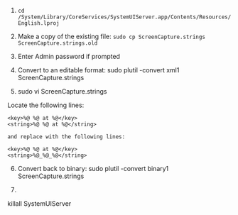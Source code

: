 1. `cd /System/Library/CoreServices/SystemUIServer.app/Contents/Resources/English.lproj`

2. Make a copy of the existing file:
`sudo cp ScreenCapture.strings ScreenCapture.strings.old`

3. Enter Admin password if prompted

4. Convert to an editable format:
sudo plutil -convert xml1 ScreenCapture.strings

5. sudo vi ScreenCapture.strings

Locate the following lines:

```
<key>%@ %@ at %@</key>  
<string>%@ %@ at %@</string>  

and replace with the following lines:

<key>%@ %@ at %@</key>  
<string>%@_%@_%@</string>  
```

6. Convert back to binary:
sudo plutil -convert binary1 ScreenCapture.strings

7.
killall SystemUIServer

